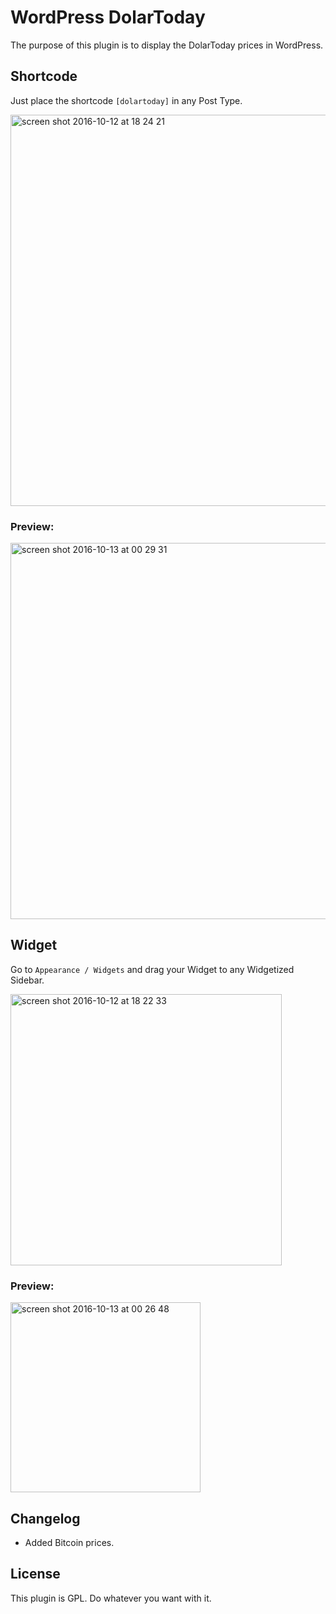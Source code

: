 # WordPress DolarToday

The purpose of this plugin is to display the DolarToday prices in WordPress.

## Shortcode

Just place the shortcode `[dolartoday]` in any Post Type.

<img width="626" alt="screen shot 2016-10-12 at 18 24 21" src="https://cloud.githubusercontent.com/assets/52452/19329895/1e768eec-90a9-11e6-81c0-ace9e68db977.png">

### Preview:

<img width="602" alt="screen shot 2016-10-13 at 00 29 31" src="https://cloud.githubusercontent.com/assets/52452/19336772/33f9d9f8-90dc-11e6-8b9f-45ed003a71f5.png">

## Widget

Go to `Appearance / Widgets` and drag your Widget to any Widgetized Sidebar.

<img width="434" alt="screen shot 2016-10-12 at 18 22 33" src="https://cloud.githubusercontent.com/assets/52452/19329865/0176d4a0-90a9-11e6-84b1-1d50f9616104.png">

### Preview:

<img width="304" alt="screen shot 2016-10-13 at 00 26 48" src="https://cloud.githubusercontent.com/assets/52452/19336727/c971a714-90db-11e6-88b5-69a2052f0a46.png">

## Changelog

* Added Bitcoin prices.

## License

This plugin is GPL. Do whatever you want with it.
